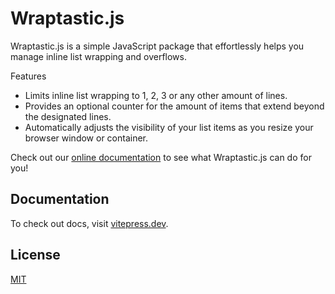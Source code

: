 # Wraptastic.js

Wraptastic.js is a simple JavaScript package that effortlessly helps you manage inline list wrapping and overflows.

Features

- Limits inline list wrapping to 1, 2, 3 or any other amount of lines.
- Provides an optional counter for the amount of items that extend beyond the designated lines.
- Automatically adjusts the visibility of your list items as you resize your browser window or container.

Check out our [online documentation](https://j-jalving.github.io/wraptastic/) to see what Wraptastic.js can do for you!

## Documentation

To check out docs, visit [vitepress.dev](https://j-jalving.github.io/wraptastic/).

## License

[MIT](https://github.com/j-jalving/wraptastic/blob/main/LICENSE)